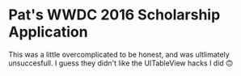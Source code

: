 # Pat's WWDC 2016 Scholarship Application

This was a little overcomplicated to be honest, and was ultlimately unsuccesfull. I guess they didn't like the UITableView hacks I did 🙃
